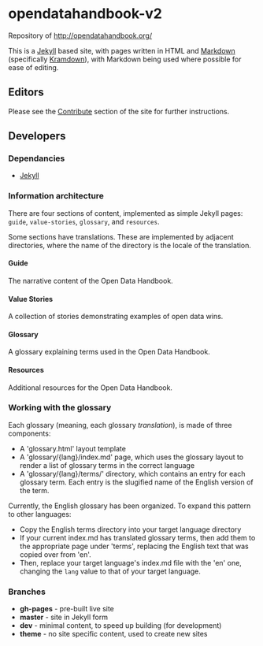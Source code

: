 # opendatahandbook-v2

Repository of http://opendatahandbook.org/

This is a [Jekyll](http://jekyllrb.com/) based site, with pages written in HTML and [Markdown](http://daringfireball.net/projects/markdown/syntax) (specifically [Kramdown](http://kramdown.gettalong.org/syntax.html)), with Markdown being used where possible for ease of editing.

## Editors

Please see the [Contribute](http://opendatahandbook.org/contribute/) section of the site for further instructions.

## Developers

### Dependancies

* [Jekyll](http://jekyllrb.com/)

### Information architecture

There are four sections of content, implemented as simple Jekyll pages: `guide`, `value-stories`, `glossary`, and `resources`.

Some sections have translations. These are implemented by adjacent directories, where the name of the directory is the locale of the translation.

#### Guide

The narrative content of the Open Data Handbook.

#### Value Stories

A collection of stories demonstrating examples of open data wins.

#### Glossary

A glossary explaining terms used in the Open Data Handbook.

#### Resources

Additional resources for the Open Data Handbook.

### Working with the glossary

Each glossary (meaning, each glossary *translation*), is made of three components:

* A 'glossary.html' layout template
* A 'glossary/{lang}/index.md' page, which uses the glossary layout to render a list of glossary terms in the correct language
* A 'glossary/{lang}/terms/' directory, which contains an entry for each glossary term. Each entry is the slugified name of the English version of the term.

Currently, the English glossary has been organized. To expand this pattern to other languages:

* Copy the English terms directory into your target language directory
* If your current index.md has translated glossary terms, then add them to the appropriate page under 'terms', replacing the English text that was copied over from 'en'.
* Then, replace your target language's index.md file with the 'en' one, changing the `lang` value to that of your target language.

### Branches

 - **gh-pages** - pre-built live site
 - **master** - site in Jekyll form
 - **dev** - minimal content, to speed up building (for development)
 - **theme** - no site specific content, used to create new sites
